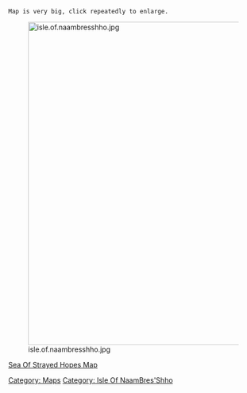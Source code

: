 `Map is very big, click repeatedly to enlarge.`

<figure>
<img src="isle.of.naambresshho.jpg" title="isle.of.naambresshho.jpg"
width="650" alt="isle.of.naambresshho.jpg" />
<figcaption aria-hidden="true">isle.of.naambresshho.jpg</figcaption>
</figure>

[Sea Of Strayed Hopes Map](Sea_Of_Strayed_Hopes_Map "wikilink")  

[Category: Maps](Category:_Maps "wikilink") [Category: Isle Of
NaamBres'Shho](Category:_Isle_Of_NaamBres'Shho "wikilink")
